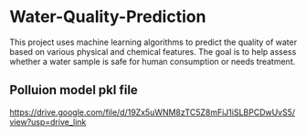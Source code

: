 # Water-Quality-Prediction
This project uses machine learning algorithms to predict the quality of water based on various physical and chemical features. The goal is to help assess whether a water sample is safe for human consumption or needs treatment.
## Polluion model pkl file
https://drive.google.com/file/d/19Zx5uWNM8zTC5Z8mFiJ1iSLBPCDwUvS5/view?usp=drive_link
